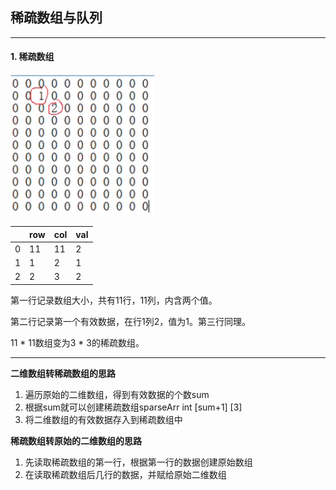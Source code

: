 ## 稀疏数组与队列

---

#### 1. 稀疏数组

![image-20200707202545778](../../../../assets/image-20200707202545778.png)

|      | row  | col  | val  |
| ---- | ---- | ---- | ---- |
| 0    | 11   | 11   | 2    |
| 1    | 1    | 2    | 1    |
| 2    | 2    | 3    | 2    |

第一行记录数组大小，共有11行，11列，内含两个值。

第二行记录第一个有效数据，在行1列2，值为1。第三行同理。

11 * 11数组变为3 * 3的稀疏数组。

---

**二维数组转稀疏数组的思路**

1. 遍历原始的二维数组，得到有效数据的个数sum
2. 根据sum就可以创建稀疏数组sparseArr int [sum+1] [3]
3. 将二维数组的有效数据存入到稀疏数组中

**稀疏数组转原始的二维数组的思路**

1. 先读取稀疏数组的第一行，根据第一行的数据创建原始数组
2. 在读取稀疏数组后几行的数据，并赋给原始二维数组













